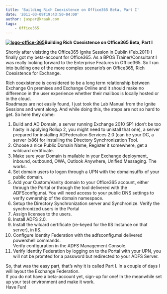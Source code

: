 ```yaml
---
title: 'Building Rich Coexistence on Office365 Beta, Part I'
date: '2011-03-09T19:43:50-04:00'
author: jasper@kraak.com
tags:
    - Office365
---
```


**[![](http://kraakcom.azurewebsites.net/wp-content/uploads/2011/03/logo-office-365.png?w=150 "logo-office-365")](http://kraakcom.azurewebsites.net/wp-content/uploads/2011/03/logo-office-365.png)**Building Rich Coexistence on Office365 Beta, Part I****

Shortly after visisting the Office365 Ignite Session in Dublin (Feb.2011) I finally got my beta-account for Office365. As a BPOS Trainer/Consultant I was really looking forward to the Enterprise Features in Office365. So I ran into building one of the more complex scenario’s on Office365, Rich Coexistence for Exchange.

Rich coexistence is considered to be a long term relationship between Exchange On premises and Exchange Online and it should make no difference in the user experience whether their mailbox is locally hosted or in the cloud.  
Roadmaps are not easily found, I just took the Lab Manual from the Ignite Sessions and went along. And while doing this, the steps are not so hard to get. So here they come:

1. Build and AD Domain, a server running Exchange 2010 SP1 (don’t be too hasty in applying Rollup 2, you might need to unistall that one), a server prepared for installing ADFederation Services 2.0 (can be your DC, a server (x86) for installing the Directory Synchronization Tool.
2. Choose a nice Public Domain Name, Register it somewhere, get a wildcard certificate.
3. Make sure your Domain is mailable in your Exchange deployment, inbound, outbound, OWA, Outlook Anywhere, Unified Messaging. The works.
4. Set domain users to logon through a UPN with the domainsuffix of your public domain.
5. Add your Custom/Vanity domain to your Office365 account, either through the Portal or through the tool delivered with the ADFSconfig.msi. You will need access to your public DNS settings to verify ownership of the domain namespace.
6. Setup the Directory Synchronization server and Synchronize. Verify the synchronized users in the Portal
7. Assign licenses to the users.
8. Install ADFS 2.0.
9. Install the wilcard certificate (re-keyed for the IIS Instance on that server), in IIS.
10. Configure Identity Federation with the adfsconfig.msi delivered powershell commands.  
    Verify configuration in the ADFS Management Console.
11. Verify Identity Federation by logging on to the Portal with your UPN, you will not be promted for a password but redirected to your ADFS Server.

So, that was the easy part, that’s why it is called Part I. In a couple of days I will layout the Exchange Federation.  
If you do not have a beta-account yet, sign-up for one! In the meanwhile set up your test environment and make it work.  
Have Fun!
